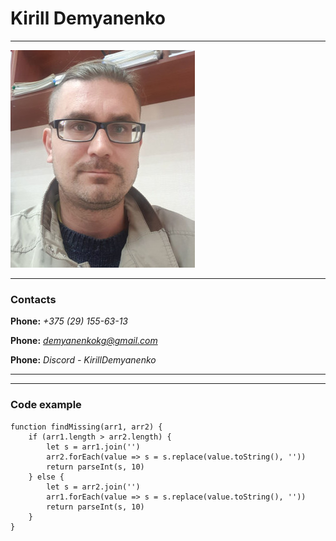 # Kirill Demyanenko

***

![Me](me.jpg)

***

### Contacts

**Phone:** *+375 (29) 155-63-13*

**Phone:** *demyanenkokg@gmail.com*

**Phone:** *Discord - KirillDemyanenko*

***

***

### Code example

```
function findMissing(arr1, arr2) {
    if (arr1.length > arr2.length) {
        let s = arr1.join('')
        arr2.forEach(value => s = s.replace(value.toString(), ''))
        return parseInt(s, 10)
    } else {
        let s = arr2.join('')
        arr1.forEach(value => s = s.replace(value.toString(), ''))
        return parseInt(s, 10)
    }
}
```

